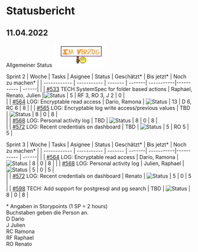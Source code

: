# Statusbericht
## 11.04.2022
Allgemeiner Status ![Status](https://github.com/RamonaChristen/PSE-Documents/blob/main/public/images/status_im_verzug.jpg?raw=true)

Sprint 2
| Woche        | Tasks       | Asignee   | Status | Geschätzt*  | Bis jetzt*  | Noch zu machen* |
| ------------ | ----------- | -------   | -------| -----------|----------- | ------|
|              | [#533](https://github.com/puzzle/cryptopus/issues/533) TECH SystemSpec for folder based actions | Raphael, Renato, Julien |![Status](https://img.shields.io/badge/Status-DONE-dark_green) | 5 | RF 3, RO 3, J 2  | 0 |    
|              | [#564](https://github.com/puzzle/cryptopus/issues/564) LOG: Encryptable read access | Dario, Ramona | ![Status](https://img.shields.io/badge/Status-OK-green) | 13 | D 6, RC 6 | 8 |
|              | [#565](https://github.com/puzzle/cryptopus/issues/565) LOG: Encryptable log write access/previous values | TBD | ![Status](https://img.shields.io/badge/Status-OK-green) | 8 | 0 | 8 |              
|              | [#568](https://github.com/puzzle/cryptopus/issues/568) LOG: Personal activity log | TBD    | ![Status](https://img.shields.io/badge/Status-OK-green)  | 8 | 0 | 8 |    
|              | [#572](https://github.com/puzzle/cryptopus/issues/572) LOG: Recent credentials on dashboard | TBD | ![Status](https://img.shields.io/badge/Status-OK-green) | 5 | RO 5 | 5 |    


Sprint 3
| Woche        | Tasks       | Asignee   | Status | Geschätzt*  | Bis jetzt*  | Noch zu machen* |
| ------------ | ----------- | -------   | -------| -----------|----------- | ------|
|              | [#564](https://github.com/puzzle/cryptopus/issues/564) LOG: Encryptable read access | Dario, Ramona | ![Status](https://img.shields.io/badge/Status-OK-green) | 8 | 0 | 8 |
|              | [#568](https://github.com/puzzle/cryptopus/issues/568) LOG: Personal activity log | Julien, Raphael    | ![Status](https://img.shields.io/badge/Status-OK-green)  | 5 | 0 | 5 |    
|              | [#572](https://github.com/puzzle/cryptopus/issues/572) LOG: Recent credentials on dashboard | Renato | ![Status](https://img.shields.io/badge/Status-OK-green) | 5 | 0 | 5 |    
|              | [#598](https://github.com/puzzle/cryptopus/issues/598) TECH: Add support for postgresql and pg search | TBD | ![Status](https://img.shields.io/badge/Status-TBD-yellow) | 8 | 0 | 8 |

\* Angaben in Storypoints (1 SP = 2 hours)  
Buchstaben geben die Person an.  
D Dario  
J Julien  
RC Ramona  
RF Raphael  
RO Renato  
